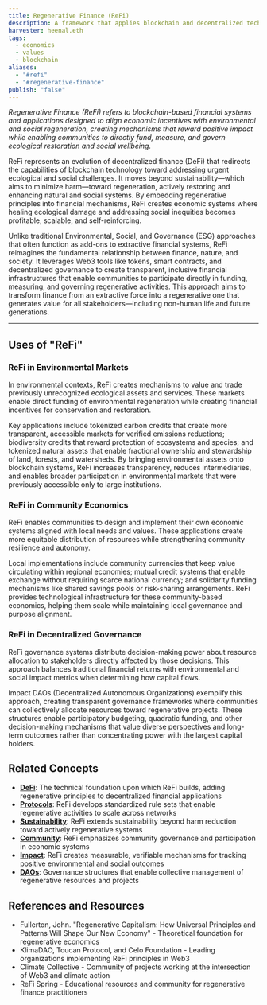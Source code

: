```yaml
---
title: Regenerative Finance (ReFi)
description: A framework that applies blockchain and decentralized technologies to create financial systems that regenerate environmental and social value while delivering economic returns
harvester: heenal.eth
tags:
  - economics
  - values
  - blockchain
aliases:
  - "#refi"
  - "#regenerative-finance"
publish: "false"
---
```


_Regenerative Finance (ReFi) refers to blockchain-based financial systems and applications designed to align economic incentives with environmental and social regeneration, creating mechanisms that reward positive impact while enabling communities to directly fund, measure, and govern ecological restoration and social wellbeing._

ReFi represents an evolution of decentralized finance (DeFi) that redirects the capabilities of blockchain technology toward addressing urgent ecological and social challenges. It moves beyond sustainability—which aims to minimize harm—toward regeneration, actively restoring and enhancing natural and social systems. By embedding regenerative principles into financial mechanisms, ReFi creates economic systems where healing ecological damage and addressing social inequities becomes profitable, scalable, and self-reinforcing.

Unlike traditional Environmental, Social, and Governance (ESG) approaches that often function as add-ons to extractive financial systems, ReFi reimagines the fundamental relationship between finance, nature, and society. It leverages Web3 tools like tokens, smart contracts, and decentralized governance to create transparent, inclusive financial infrastructures that enable communities to participate directly in funding, measuring, and governing regenerative activities. This approach aims to transform finance from an extractive force into a regenerative one that generates value for all stakeholders—including non-human life and future generations.

---

## Uses of "ReFi"

### ReFi in Environmental Markets

In environmental contexts, ReFi creates mechanisms to value and trade previously unrecognized ecological assets and services. These markets enable direct funding of environmental regeneration while creating financial incentives for conservation and restoration.

Key applications include tokenized carbon credits that create more transparent, accessible markets for verified emissions reductions; biodiversity credits that reward protection of ecosystems and species; and tokenized natural assets that enable fractional ownership and stewardship of land, forests, and watersheds. By bringing environmental assets onto blockchain systems, ReFi increases transparency, reduces intermediaries, and enables broader participation in environmental markets that were previously accessible only to large institutions.

### ReFi in Community Economics

ReFi enables communities to design and implement their own economic systems aligned with local needs and values. These applications create more equitable distribution of resources while strengthening community resilience and autonomy.

Local implementations include community currencies that keep value circulating within regional economies; mutual credit systems that enable exchange without requiring scarce national currency; and solidarity funding mechanisms like shared savings pools or risk-sharing arrangements. ReFi provides technological infrastructure for these community-based economics, helping them scale while maintaining local governance and purpose alignment.

### ReFi in Decentralized Governance

ReFi governance systems distribute decision-making power about resource allocation to stakeholders directly affected by those decisions. This approach balances traditional financial returns with environmental and social impact metrics when determining how capital flows.

Impact DAOs (Decentralized Autonomous Organizations) exemplify this approach, creating transparent governance frameworks where communities can collectively allocate resources toward regenerative projects. These structures enable participatory budgeting, quadratic funding, and other decision-making mechanisms that value diverse perspectives and long-term outcomes rather than concentrating power with the largest capital holders.

## Related Concepts

- **[DeFi](tags/defi.md)**: The technical foundation upon which ReFi builds, adding regenerative principles to decentralized financial applications
- **[Protocols](tags/protocols.md)**: ReFi develops standardized rule sets that enable regenerative activities to scale across networks
- **[Sustainability](tags/sustainability.md)**: ReFi extends sustainability beyond harm reduction toward actively regenerative systems
- **[Community](tags/community.md)**: ReFi emphasizes community governance and participation in economic systems
- **[Impact](tags/impact.md)**: ReFi creates measurable, verifiable mechanisms for tracking positive environmental and social outcomes
- **[DAOs](tags/daos.md)**: Governance structures that enable collective management of regenerative resources and projects

## References and Resources

- Fullerton, John. "Regenerative Capitalism: How Universal Principles and Patterns Will Shape Our New Economy" - Theoretical foundation for regenerative economics
- KlimaDAO, Toucan Protocol, and Celo Foundation - Leading organizations implementing ReFi principles in Web3
- Climate Collective - Community of projects working at the intersection of Web3 and climate action
- ReFi Spring - Educational resources and community for regenerative finance practitioners